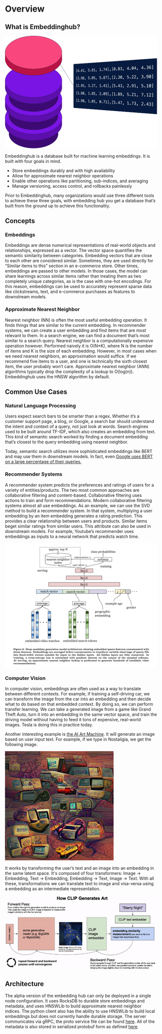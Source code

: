 # Overview

## What is Embeddinghub?

![Embeddinghub makes it easy to operationalize your embeddings](assets/embeddinghub.png)

Embeddinghub is a database built for machine learning embeddings. It is built with four goals in mind.

* Store embeddings durably and with high availability
* Allow for approximate nearest neighbor operations
* Enable other operations like partitioning, sub-indices, and averaging
* Manage versioning, access control, and rollbacks painlessly

Prior to Embeddinghub, many organizations would use three different tools to achieve these three goals, with embedding hub you get a database that’s built from the ground up to achieve this functionality.

## Concepts

### Embeddings

Embeddings are dense numerical representations of real-world objects and relationships, expressed as a vector. The vector space quantifies the semantic similarity between categories. Embedding vectors that are close to each other are considered similar. Sometimes, they are used directly for “Similar items to this” section in an e-commerce store. Other times, embeddings are passed to other models. In those cases, the model can share learnings across similar items rather than treating them as two completely unique categories, as is the case with one-hot encodings. For this reason, embeddings can be used to accurately represent sparse data like clickstreams, text, and e-commerce purchases as features to downstream models.

### Approximate Nearest Neighbor

Nearest neighbor \(NN\) is often the most useful embedding operation. It finds things that are similar to the current embedding. In recommender systems, we can create a user embedding and find items that are most relevant to them. In a search engine, we can find a document that’s most similar to a search query. Nearest neighbor is a computationally expensive operation however. Performed naively it is O\(N\*K\), where N is the number of items and K is the size of each embedding. However, in most cases when we need nearest neighbors, an approximation would suffice. If we recommend five items to a user, and one is technically the sixth closest item, the user probably won’t care. Approximate nearest neighbor \(ANN\) algorithms typically drop the complexity of a lookup to O\(log\(n\)\). Embeddinghub uses the HNSW algorithm by default.

## Common Use Cases

### Natural Language Processing

Users expect search bars to be smarter than a regex. Whether it’s a customer support page, a blog, or Google, a search bar should understand the intent and context of a query, not just look at words. Search engines used to be built around TF-IDF, which also creates an embedding from text. This kind of semantic search worked by finding a document embedding that’s closest to the query embedding using nearest neighbor.

Today, semantic search utilizes more sophisticated embeddings like BERT and may use them in downstream models. In fact, even [Google uses BERT on a large percentage of their queries.](https://searchengineland.com/google-bert-used-on-almost-every-english-query-342193/)

### Recommender Systems

A recommender system predicts the preferences and ratings of users for a variety of entities/products. The two most common approaches are collaborative filtering and content-based. Collaborative filtering uses actions to train and form recommendations. Modern collaborative filtering systems almost all use embeddings. As an example, we can use the SVD method to build a recommender system. In that system, multiplying a user embedding by an item embedding generates a rating prediction. This provides a clear relationship between users and products. Similar items beget similar ratings from similar users. This attribute can also be used in downstream models. For example, Youtube’s recommender uses embeddings as inputs to a neural network that predicts watch time.

![Youtube uses deep neural networks to generate embeddings for recommendations](assets/recommender_system_deep_neural_network_embeddings.png)

### Computer Vision

In computer vision, embeddings are often used as a way to translate between different contexts. For example, if training a self-driving car, we can transform the image from the car into an embedding and then decide what to do based on that embedded context. By doing so, we can perform transfer learning. We can take a generated image from a game like Grand Theft Auto, turn it into an embedding in the same vector space, and train the driving model without having to feed it tons of expensive, real-world images. Tesla is doing this in practice today.

Another interesting example is [the AI Art Machine](https://colab.research.google.com/drive/1n_xrgKDlGQcCF6O-eL3NOd_x4NSqAUjK#scrollTo=TnMw4FrN6JeB). It will generate an image based on user input text. For example, if we type in Nostaligia, we get the following image.

![An image generated from the term "Nostalgia"](assets/generated_art_machine_learning_embeddings.png)

It works by transforming the user’s text and an image into an embedding in the same latent space. It's composed of four transformers: Image -&gt; Embedding, Text -&gt; Embedding, Embedding -&gt; Text, Image -&gt; Text. With all these, transformations we can translate text to image and visa-versa using a embedding as an intermediate representation.

![The architecture to generate an image from text](assets/generated_art_machine_learning_embeddings_architecture.png)

## Architecture

The alpha version of the embedding hub can only be deployed in a single node configuration. It uses RocksDB to durable store embeddings and metadata, and uses HNSWLib to build approximate nearest neighbor indices. The python client also has the ability to use HNSWLib to build local embeddings but does not currently handle durable storage. The server communicates via gRPC, the proto service file can be found [here](https://github.com/featureform/embeddings/blob/main/embeddingstore/embedding_store.proto). All of the metadata is also stored in serialized protobuf form as defined [here](https://github.com/featureform/embeddings/blob/main/embeddingstore/embedding_store_meta.proto).


